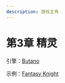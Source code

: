 ```yaml
---
description: 游戏主角
---
```


# 第3章 精灵

引擎：[Butano](https://gvaliente.github.io/butano/getting\_started.html)

示例：[Fantasy Knight](https://aamatniekss.itch.io/fantasy-knight-free-pixelart-animated-character)
